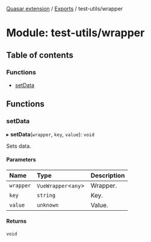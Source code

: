 [Quasar extension](../index.md) / [Exports](../modules.md) / test-utils/wrapper

# Module: test-utils/wrapper

## Table of contents

### Functions

- [setData](test_utils_wrapper.md#setdata)

## Functions

### setData

▸ **setData**(`wrapper`, `key`, `value`): `void`

Sets data.

#### Parameters

| Name | Type | Description |
| :------ | :------ | :------ |
| `wrapper` | `VueWrapper`<`any`\> | Wrapper. |
| `key` | `string` | Key. |
| `value` | `unknown` | Value. |

#### Returns

`void`
